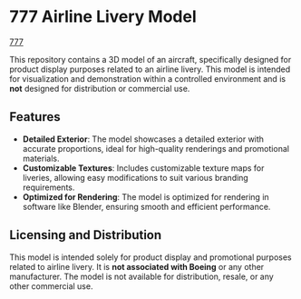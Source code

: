 # 777 Airline Livery Model
[777](airplane.png)

This repository contains a 3D model of an aircraft, specifically designed for product display purposes related to an airline livery. This model is intended for visualization and demonstration within a controlled environment and is **not** designed for distribution or commercial use.

## Features

- **Detailed Exterior**: The model showcases a detailed exterior with accurate proportions, ideal for high-quality renderings and promotional materials.
- **Customizable Textures**: Includes customizable texture maps for liveries, allowing easy modifications to suit various branding requirements.
- **Optimized for Rendering**: The model is optimized for rendering in software like Blender, ensuring smooth and efficient performance.

## Licensing and Distribution

This model is intended solely for product display and promotional purposes related to airline livery. It is **not associated with Boeing** or any other manufacturer. The model is not available for distribution, resale, or any other commercial use.
